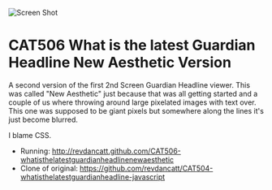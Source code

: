 ![Screen Shot](http://cattopus23.com/img/panel-CAT506.jpg)

CAT506 What is the latest Guardian Headline New Aesthetic Version
=================================================================

A second version of the first 2nd Screen Guardian Headline viewer. This was called "New Aesthetic" just because
that was all getting started and a couple of us where throwing around large pixelated images with text over.
This one was supposed to be giant pixels but somewhere along the lines it's just become blurred.

I blame CSS.

+ Running: http://revdancatt.github.com/CAT506-whatisthelatestguardianheadlinenewaesthetic
+ Clone of original: https://github.com/revdancatt/CAT504-whatisthelatestguardianheadline-javascript
